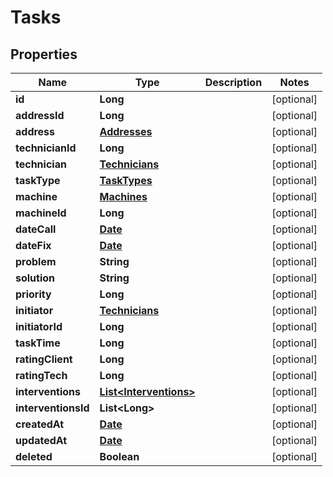 # Tasks

## Properties
Name | Type | Description | Notes
------------ | ------------- | ------------- | -------------
**id** | **Long** |  |  [optional]
**addressId** | **Long** |  |  [optional]
**address** | [**Addresses**](Addresses.md) |  |  [optional]
**technicianId** | **Long** |  |  [optional]
**technician** | [**Technicians**](Technicians.md) |  |  [optional]
**taskType** | [**TaskTypes**](TaskTypes.md) |  |  [optional]
**machine** | [**Machines**](Machines.md) |  |  [optional]
**machineId** | **Long** |  |  [optional]
**dateCall** | [**Date**](Date.md) |  |  [optional]
**dateFix** | [**Date**](Date.md) |  |  [optional]
**problem** | **String** |  |  [optional]
**solution** | **String** |  |  [optional]
**priority** | **Long** |  |  [optional]
**initiator** | [**Technicians**](Technicians.md) |  |  [optional]
**initiatorId** | **Long** |  |  [optional]
**taskTime** | **Long** |  |  [optional]
**ratingClient** | **Long** |  |  [optional]
**ratingTech** | **Long** |  |  [optional]
**interventions** | [**List&lt;Interventions&gt;**](Interventions.md) |  |  [optional]
**interventionsId** | **List&lt;Long&gt;** |  |  [optional]
**createdAt** | [**Date**](Date.md) |  |  [optional]
**updatedAt** | [**Date**](Date.md) |  |  [optional]
**deleted** | **Boolean** |  |  [optional]
